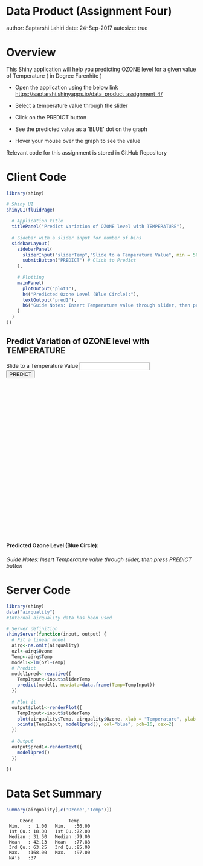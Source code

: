Data Product (Assignment Four)
========================================================
author: Saptarshi Lahiri
date: 24-Sep-2017
autosize: true

Overview
========================================================


This Shiny application will help you predicting OZONE level for a given value of Temperature ( in Degree Farenhite )

- Open the application using the below link  
https://saptarshi.shinyapps.io/data_product_assignment_4/

- Select a temperature value through the slider
- Click on the PREDICT button
- See the predicted value as a 'BLUE' dot on the graph
- Hover your mouse over the graph to see the value

Relevant code for this assignment is stored in GitHub Repository


Client Code
========================================================


```r
library(shiny)

# Shiny UI
shinyUI(fluidPage(
  
  # Application title
  titlePanel("Predict Variation of OZONE level with TEMPERATURE"),
  
  # Sidebar with a slider input for number of bins 
  sidebarLayout(
    sidebarPanel(
      sliderInput("sliderTemp","Slide to a Temperature Value", min = 56, max = 97, value = 10),
      submitButton("PREDICT") # Click to Predict
    ),
    
    # Plotting
    mainPanel(
      plotOutput("plot1"),
      h4("Predicted Ozone Level (Blue Circle):"),
      textOutput("pred1"),
      h6("Guide Notes: Insert Temperature value through slider, then press PREDICT button")
    )
  )
))
```

<!--html_preserve--><div class="container-fluid">
<h2>Predict Variation of OZONE level with TEMPERATURE</h2>
<div class="row">
<div class="col-sm-4">
<form class="well">
<div class="form-group shiny-input-container">
<label class="control-label" for="sliderTemp">Slide to a Temperature Value</label>
<input class="js-range-slider" id="sliderTemp" data-min="56" data-max="97" data-from="10" data-step="1" data-grid="true" data-grid-num="8.2" data-grid-snap="false" data-prettify-separator="," data-prettify-enabled="true" data-keyboard="true" data-keyboard-step="2.4390243902439" data-data-type="number"/>
</div>
<div>
<button type="submit" class="btn btn-primary">PREDICT</button>
</div>
</form>
</div>
<div class="col-sm-8">
<div id="plot1" class="shiny-plot-output" style="width: 100% ; height: 400px"></div>
<h4>Predicted Ozone Level (Blue Circle):</h4>
<div id="pred1" class="shiny-text-output"></div>
<h6>Guide Notes: Insert Temperature value through slider, then press PREDICT button</h6>
</div>
</div>
</div><!--/html_preserve-->

Server Code
========================================================

```r
library(shiny)
data("airquality")
#Internal airquality data has been used

# Server definition
shinyServer(function(input, output) {
  # Fit a linear model
  airq<-na.omit(airquality)
  ozl<-airq$Ozone
  Temp<-airq$Temp
  model1<-lm(ozl~Temp)
  # Predict
  model1pred<-reactive({
    TempInput<-input$sliderTemp
    predict(model1, newdata=data.frame(Temp=TempInput))
  })
  
  # Plot it
  output$plot1<-renderPlot({
    TempInput<-input$sliderTemp
    plot(airquality$Temp, airquality$Ozone, xlab = "Temperature", ylab = "Ozone", bty="n", pch=16)
    points(TempInput, model1pred(), col="blue", pch=16, cex=2)
  })
  
  # Output
  output$pred1<-renderText({
    model1pred()
  })
  
})
```
Data Set Summary
========================================================

```r
summary(airquality[,c('Ozone','Temp')])
```

```
     Ozone             Temp      
 Min.   :  1.00   Min.   :56.00  
 1st Qu.: 18.00   1st Qu.:72.00  
 Median : 31.50   Median :79.00  
 Mean   : 42.13   Mean   :77.88  
 3rd Qu.: 63.25   3rd Qu.:85.00  
 Max.   :168.00   Max.   :97.00  
 NA's   :37                      
```

